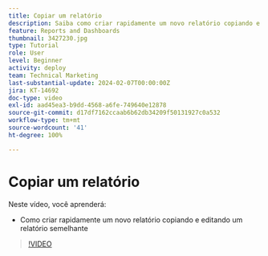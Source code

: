 ```yaml
---
title: Copiar um relatório
description: Saiba como criar rapidamente um novo relatório copiando e editando um relatório semelhante.
feature: Reports and Dashboards
thumbnail: 3427230.jpg
type: Tutorial
role: User
level: Beginner
activity: deploy
team: Technical Marketing
last-substantial-update: 2024-02-07T00:00:00Z
jira: KT-14692
doc-type: video
exl-id: aad45ea3-b9dd-4568-a6fe-749640e12878
source-git-commit: d17df7162ccaab6b62db34209f50131927c0a532
workflow-type: tm+mt
source-wordcount: '41'
ht-degree: 100%

---
```


# Copiar um relatório

Neste vídeo, você aprenderá:

* Como criar rapidamente um novo relatório copiando e editando um relatório semelhante

>[!VIDEO](https://video.tv.adobe.com/v/3427230/?quality=12&learn=on&enablevpops)
